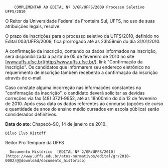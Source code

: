         COMPLEMENTAR AO EDITAL Nº 3/GR/UFFS/2009 Processo Seletivo UFFS/2010  

O Reitor da Universidade Federal da Fronteira Sul, UFFS, no uso de suas atribuições legais, resolve:

 O prazo de inscrições para o processo seletivo da UFFS/2010, definido no Edital 003/UFFS/2009, fica prorrogado até as 23h59min do dia 31/01/2010.

 A confirmação da inscrição, contendo os dados informados na inscrição, será disponibilizada a partir de 05 de fevereiro de 2010 no site [www.uffs.ufsc.br](http://www.uffs.ufsc.br/), link "Confirmação da Inscrição". Os candidatos que informarem seu endereço eletrônico no requerimento de inscrição também receberão a confirmação da inscrição através de e-mail.

 Caso constate alguma incorreção nas informações constantes na "confirmação da inscrição", o candidato deverá solicitar as devidas correções via fax (48) 3721-9952, até as 18h00min do dia 12 de fevereiro de 2010. Após essa data os dados referentes ao concurso (opções de curso e quantidade de anos do ensino médio cursados em escola pública) serão considerados definitivos.

  

   **Data do ato:** Chapecó-SC, 14 de janeiro de 2010.   
 

    Dilvo Ilvo Ristoff   
 Reitor Pro Tempore da UFFS 

      Documento Histórico  [EDITAL Nº 2/GR/UFFS/2010](https://www.uffs.edu.br/atos-normativos/edital/gr/2010-0002/@@download/documento_historico)     
      